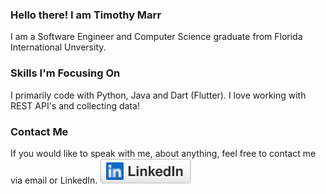 ### Hello there! I am Timothy Marr

I am a Software Engineer and Computer Science graduate from Florida International Unversity. 

### Skills I'm Focusing On
I primarily code with Python, Java and Dart (Flutter). I love working with REST API's and collecting data!

### Contact Me
If you would like to speak with me, about anything, feel free to contact me via email or LinkedIn.
<a href="https://www.linkedin.com/in/timothy-marr-26a041186/"><img src="imgs/linkedin.svg" alt="LinkedIn"></a>



<!--
**timmarr98/timmarr98** is a ✨ _special_ ✨ repository because its `README.md` (this file) appears on your GitHub profile.

Here are some ideas to get you started:

- 🔭 I’m currently working on ...
- 🌱 I’m currently learning ...
- 👯 I’m looking to collaborate on ...
- 🤔 I’m looking for help with ...
- 💬 Ask me about ...
- 📫 How to reach me: ...
- 😄 Pronouns: ...
- ⚡ Fun fact: ...
-->
